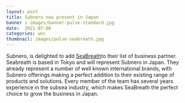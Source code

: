 ```yaml
---
layout: post
title: Subnero now present in Japan
banner : images/banner-pulse-standard.jpg
date:  2021-07-06
categories: wnc
thumbnail: images/pulse-seabreath.jpg
---
```




Subnero,  is delighted to add [SeaBreath](https://www.sea-breath.com/)to their list of business partner.
Seabreath is based in Tokyo and will represent Subnero in Japan.
They already represent a number of well known international brands, with Subnero offerings making a perfect addition to their existing range of products and solutions.
Every member of the team has several years experience in the subsea industry, which makes SeaBreath the perfect choice to grow the business in Japan.
